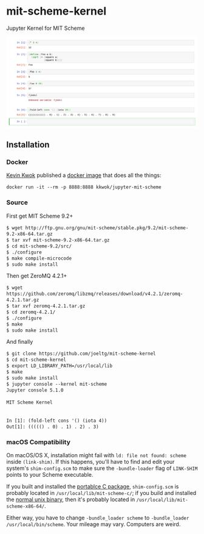 # mit-scheme-kernel
Jupyter Kernel for MIT Scheme

![](demo.png)

## Installation

### Docker
[Kevin Kwok](https://github.com/antimatter15) published a [docker image](https://hub.docker.com/r/kkwok/jupyter-mit-scheme/) that does all the things:
```
docker run -it --rm -p 8888:8888 kkwok/jupyter-mit-scheme
```

### Source

First get MIT Scheme 9.2+
```
$ wget http://ftp.gnu.org/gnu/mit-scheme/stable.pkg/9.2/mit-scheme-9.2-x86-64.tar.gz
$ tar xvf mit-scheme-9.2-x86-64.tar.gz
$ cd mit-scheme-9.2/src/
$ ./configure
$ make compile-microcode
$ sudo make install
```
Then get ZeroMQ 4.2.1+
```
$ wget https://github.com/zeromq/libzmq/releases/download/v4.2.1/zeromq-4.2.1.tar.gz
$ tar xvf zeromq-4.2.1.tar.gz
$ cd zeromq-4.2.1/
$ ./configure
$ make
$ sudo make install
```
And finally 
```
$ git clone https://github.com/joeltg/mit-scheme-kernel
$ cd mit-scheme-kernel
$ export LD_LIBRARY_PATH=/usr/local/lib
$ make
$ sudo make install
$ jupyter console --kernel mit-scheme
Jupyter console 5.1.0

MIT Scheme Kernel


In [1]: (fold-left cons '() (iota 4))
Out[1]: ((((() . 0) . 1) . 2) . 3)
```

### macOS Compatibility
On macOS/OS X, installation might fail with `ld: file not found: scheme` inside `(link-shim)`. If this happens, you'll have to find and edit your system's `shim-config.scm` to make sure the `-bundle-loader` flag of `LINK-SHIM` points to your Scheme executable.

If you built and installed the [portablce C package](https://www.gnu.org/software/mit-scheme/liarc-build.html), `shim-config.scm` is probably located in `/usr/local/lib/mit-scheme-c/`; if you build and installed the [normal unix binary](https://www.gnu.org/software/mit-scheme/documentation/mit-scheme-user/Unix-Installation.html), then it's probably located in `/usr/local/lib/mit-scheme-x86-64/`.

Either way, you have to change `-bundle_loader scheme` to `-bundle_loader /usr/local/bin/scheme`. Your mileage may vary. Computers are weird.
